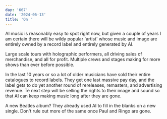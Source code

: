 ```yaml
---
day: '667'
date: '2024-06-13'
title: 'On '
---
```


AI music is reasonably easy to spot right now, but given a couple of years I am certain there will be wildy popular 'artist' whose music and image are entirely owned by a record label and entirely generated by AI.

Large scale tours with holographic performers, all driving sales of merchandise, and all for profit. Multiple crews and stages making for more shows than ever before possible.

In the last 10 years or so a lot of older musicians have sold their entire catalogues to record labels. They get one last massive pay day, and the label gets to do yet another round of rereleases, remasters, and advertising revenue. Te next step will be selling the rights to their image and sound so that AI can keep making music long after they are gone.

A new Beatles album? They already used AI to fill in the blanks on a new single. Don't rule out more of the same once Paul and Ringo are gone.
